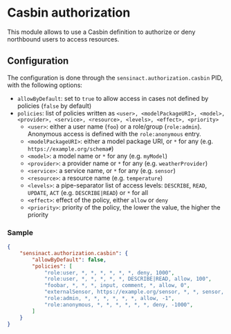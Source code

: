 # Casbin authorization

This module allows to use a Casbin definition to authorize or deny northbound users to access resources.

## Configuration

The configuration is done through the `sensinact.authorization.casbin` PID, with the following options:

- `allowByDefault`: set to `true` to allow access in cases not defined by policies (`false` by default)
- `policies`: list of policies written as `<user>, <modelPackageURI>, <model>, <provider>, <service>, <resource>, <levels>, <effect>, <priority>`
    - `<user>`: either a user name (`foo`) or a role/group (`role:admin`). Anonymous access is defined with the `role:anonymous` entry.
    - `<modelPackageURI>`: either a model package URI, or `*` for any (e.g. `https://example.org/schema#`)
    - `<model>`: a model name or `*` for any (e.g. `myModel`)
    - `<provider>`: a provider name or `*` for any (e.g. `weatherProvider`)
    - `<service>`: a service name, or `*` for any (e.g. `sensor`)
    - `<resource>`: a resource name (e.g. `temperature`)
    - `<levels>`: a pipe-separator list of access levels: `DESCRIBE`, `READ`, `UPDATE`, `ACT` (e.g. `DESCRIBE|READ`) or `*` for all
    - `<effect>`: effect of the policy, either `allow` or `deny`
    - `<priority>`: priority of the policy, the lower the value, the higher the priority

### Sample

```json
{
    "sensinact.authorization.casbin": {
        "allowByDefault": false,
        "policies": [
            "role:user, *, *, *, *, *, *, deny, 1000",
            "role:user, *, *, *, *, *, DESCRIBE|READ, allow, 100",
            "foobar, *, *, *, input, comment, *, allow, 0",
            "externalSensor, https://example.org/sensor, *, *, sensor, *, WRITE, allow, 0",
            "role:admin, *, *, *, *, *, *, allow, -1",
            "role:anonymous, *, *, *, *, *, *, deny, -1000",
        ]
    }
}
```
